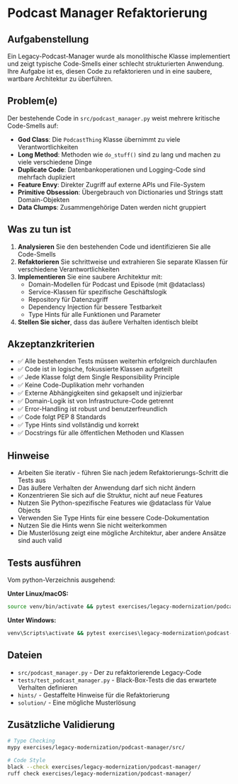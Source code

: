 # Podcast Manager Refaktorierung

## Aufgabenstellung
Ein Legacy-Podcast-Manager wurde als monolithische Klasse implementiert und zeigt typische Code-Smells einer schlecht strukturierten Anwendung. Ihre Aufgabe ist es, diesen Code zu refaktorieren und in eine saubere, wartbare Architektur zu überführen.

## Problem(e)
Der bestehende Code in `src/podcast_manager.py` weist mehrere kritische Code-Smells auf:

- **God Class**: Die `PodcastThing` Klasse übernimmt zu viele Verantwortlichkeiten
- **Long Method**: Methoden wie `do_stuff()` sind zu lang und machen zu viele verschiedene Dinge
- **Duplicate Code**: Datenbankoperationen und Logging-Code sind mehrfach dupliziert
- **Feature Envy**: Direkter Zugriff auf externe APIs und File-System
- **Primitive Obsession**: Übergebrauch von Dictionaries und Strings statt Domain-Objekten
- **Data Clumps**: Zusammengehörige Daten werden nicht gruppiert

## Was zu tun ist
1. **Analysieren** Sie den bestehenden Code und identifizieren Sie alle Code-Smells
2. **Refaktorieren** Sie schrittweise und extrahieren Sie separate Klassen für verschiedene Verantwortlichkeiten
3. **Implementieren** Sie eine saubere Architektur mit:
   - Domain-Modellen für Podcast und Episode (mit @dataclass)
   - Service-Klassen für spezifische Geschäftslogik
   - Repository für Datenzugriff
   - Dependency Injection für bessere Testbarkeit
   - Type Hints für alle Funktionen und Parameter
4. **Stellen Sie sicher**, dass das äußere Verhalten identisch bleibt

## Akzeptanzkriterien
- ✅ Alle bestehenden Tests müssen weiterhin erfolgreich durchlaufen
- ✅ Code ist in logische, fokussierte Klassen aufgeteilt
- ✅ Jede Klasse folgt dem Single Responsibility Principle
- ✅ Keine Code-Duplikation mehr vorhanden
- ✅ Externe Abhängigkeiten sind gekapselt und injizierbar
- ✅ Domain-Logik ist von Infrastructure-Code getrennt
- ✅ Error-Handling ist robust und benutzerfreundlich
- ✅ Code folgt PEP 8 Standards
- ✅ Type Hints sind vollständig und korrekt
- ✅ Docstrings für alle öffentlichen Methoden und Klassen

## Hinweise
- Arbeiten Sie iterativ - führen Sie nach jedem Refaktorierungs-Schritt die Tests aus
- Das äußere Verhalten der Anwendung darf sich nicht ändern
- Konzentrieren Sie sich auf die Struktur, nicht auf neue Features
- Nutzen Sie Python-spezifische Features wie @dataclass für Value Objects
- Verwenden Sie Type Hints für eine bessere Code-Dokumentation
- Nutzen Sie die Hints wenn Sie nicht weiterkommen
- Die Musterlösung zeigt eine mögliche Architektur, aber andere Ansätze sind auch valid

## Tests ausführen
Vom python-Verzeichnis ausgehend:

**Unter Linux/macOS:**
```bash
source venv/bin/activate && pytest exercises/legacy-modernization/podcast-manager/tests/ -v
```

**Unter Windows:**
```cmd
venv\Scripts\activate && pytest exercises\legacy-modernization\podcast-manager\tests\ -v
```

## Dateien
- `src/podcast_manager.py` - Der zu refaktorierende Legacy-Code
- `tests/test_podcast_manager.py` - Black-Box-Tests die das erwartete Verhalten definieren
- `hints/` - Gestaffelte Hinweise für die Refaktorierung
- `solution/` - Eine mögliche Musterlösung

## Zusätzliche Validierung
```bash
# Type Checking
mypy exercises/legacy-modernization/podcast-manager/src/

# Code Style
black --check exercises/legacy-modernization/podcast-manager/
ruff check exercises/legacy-modernization/podcast-manager/
```
